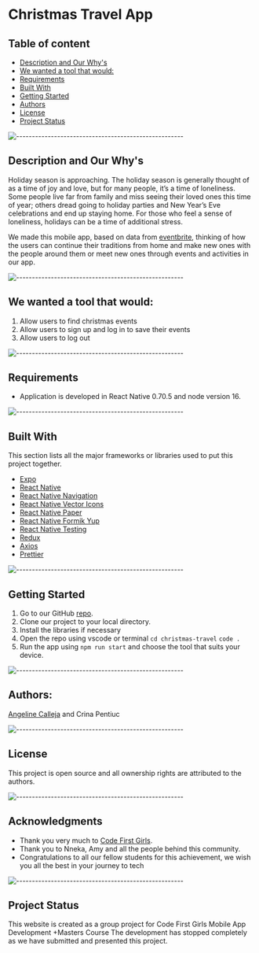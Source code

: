 # Christmas Travel App

## Table of content
- [Description and Our Why's](#Description-and-Our-Why's)
- [We wanted a tool that would:](#We-wanted-a-tool-that-would)
- [Requirements](#Requirements)
- [Built With](#Built-With)
- [Getting Started](#Getting-Started)
- [Authors](#Authors)
- [License](#License)
- [Project Status](#Project-Status)

![-----------------------------------------------------](https://raw.githubusercontent.com/andreasbm/readme/master/assets/lines/rainbow.png)

## Description and Our Why's
Holiday season is approaching. The holiday season is generally thought of as a time of joy and love, but for many people, it’s a time of loneliness. Some people live far from family and miss seeing their loved ones this time of year; others dread going to holiday parties and New Year’s Eve celebrations and end up staying home. For those who feel a sense of loneliness, holidays can be a time of additional stress. 

We made this mobile app, based on data from [eventbrite](https://www.eventbrite.com/platform/api), thinking of how the users can continue their traditions from home and make new ones with the people around them or meet new ones through events and activities in our app.



![-----------------------------------------------------](https://raw.githubusercontent.com/andreasbm/readme/master/assets/lines/rainbow.png)

## We wanted a tool that would:
1. Allow users to find christmas events
2. Allow users to sign up and log in to save their events
3. Allow users to log out

![-----------------------------------------------------](https://raw.githubusercontent.com/andreasbm/readme/master/assets/lines/rainbow.png)

## Requirements
- Application is developed in React Native 0.70.5 and node version 16.

![-----------------------------------------------------](https://raw.githubusercontent.com/andreasbm/readme/master/assets/lines/rainbow.png)

## Built With
This section lists all the major frameworks or libraries used to put this project together.
- [Expo](https://expo.dev/)
- [React Native](https://reactnative.dev/)
- [React Native Navigation](https://reactnavigation.org/)
- [React Native Vector Icons](https://oblador.github.io/react-native-vector-icons/)
- [React Native Paper](https://reactnativepaper.com/)
- [React Native Formik Yup](https://medium.com/fotontech/react-native-formik-yup-%EF%B8%8F-18465e020ea0)
- [React Native Testing](https://reactnative.dev/docs/testing-overview)
- [Redux](https://redux.js.org/introduction/getting-started)
- [Axios](https://blog.logrocket.com/using-axios-react-native-manage-api-requests/)
- [Prettier](https://prettier.io/)


![-----------------------------------------------------](https://raw.githubusercontent.com/andreasbm/readme/master/assets/lines/rainbow.png)

## Getting Started
1. Go to our GitHub [repo](https://github.com/agcdtmr/christmas-travel).
2. Clone our project to your local directory.
3. Install the libraries if necessary
4. Open the repo using vscode or terminal `cd christmas-travel` `code .`
5. Run the app using `npm run start` and choose the tool that suits your device.


![-----------------------------------------------------](https://raw.githubusercontent.com/andreasbm/readme/master/assets/lines/rainbow.png)

## Authors:
[Angeline Calleja](https://www.linkedin.com/in/anjcalleja/) and Crina Pentiuc

![-----------------------------------------------------](https://raw.githubusercontent.com/andreasbm/readme/master/assets/lines/rainbow.png)

## License
This project is open source and all ownership rights are attributed to the authors.

![-----------------------------------------------------](https://raw.githubusercontent.com/andreasbm/readme/master/assets/lines/rainbow.png)

## Acknowledgments
- Thank you very much to [Code First Girls](https://codefirstgirls.com/).
- Thank you to Nneka, Amy and all the people behind this community.
- Congratulations to all our fellow students for this achievement, we wish you all the best in your journey to tech

![-----------------------------------------------------](https://raw.githubusercontent.com/andreasbm/readme/master/assets/lines/rainbow.png)

## Project Status
This website is created as a group project for Code First Girls Mobile App Development +Masters Course
The development has stopped completely as we have submitted and presented this project.
